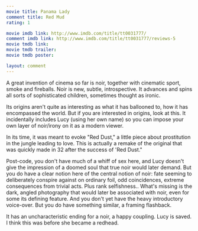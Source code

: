 ```yaml
---
movie title: Panama Lady
comment title: Red Mud
rating: 1

movie imdb link: http://www.imdb.com/title/tt0031777/
comment imdb link: http://www.imdb.com/title/tt0031777/reviews-5
movie tmdb link: 
movie tmdb trailer: 
movie tmdb poster: 

layout: comment
---
```


A great invention of cinema so far is noir, together with cinematic sport, smoke and fireballs. Noir is new, subtle, introspective. It advances and spins all sorts of sophisticated children, sometimes thought as ironic.

Its origins aren't quite as interesting as what it has ballooned to, how it has encompassed the world. But if you are interested in origins, look at this. It incidentally includes Lucy (using her own name) so you can impose your own layer of noir/irony on it as a modern viewer.

In its time, it was meant to evoke "Red Dust," a little piece about prostitution in the jungle leading to love. This is actually a remake of the original that was quickly made in 32 after the success of 'Red Dust."

Post-code, you don't have much of a whiff of sex here, and Lucy doesn't give the impression of a doomed soul that true noir would later demand. But you do have a clear notion here of the central notion of noir: fate seeming to deliberately conspire against on ordinary foil, odd coincidences, extreme consequences from trivial acts. Plus rank selfishness.. What's missing is the dark, angled photography that would later be associated with noir, even for some its defining feature. And you don't yet have the heavy introductory voice-over. But you do have something similar, a framing flashback.

It has an uncharacteristic ending for a noir, a happy coupling. Lucy is saved. I think this was before she became a redhead.